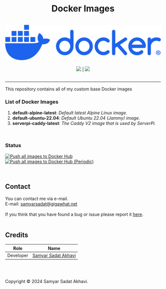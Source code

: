 <h1 align="center">Docker Images</h1>

<p align="center">
	<br>
	<a href="https://www.docker.com/"><img src="https://github.com/samyarsadat/Docker-Images/raw/main/.github/images/docker-logo-blue.png"></a>
	<br><br>
	<a href="https://github.com/samyarsadat/Docker-Images/blob/main/LICENSE"><img src="https://img.shields.io/github/license/samyarsadat/Docker-Images?color=blue"></a>
	|
	<a href="https://github.com/samyarsadat/Docker-Images/issues"><img src="https://img.shields.io/github/issues/samyarsadat/Docker-Images"></a>
	<br><br>
</p>


----
This repository contains all of my custom base Docker images<br>

### List of Docker Images
1. **default-alpine-latest**: _Default latest Alpine Linux image._
2. **default-ubuntu-22.04**: _Default Ubuntu 22.04 (Jammy) image._
3. **serverpi-caddy-latest**: _The Caddy V2 image that is used by ServerPi._
<br>

### Status
[![Push all images to Docker Hub](https://github.com/samyarsadat/Docker-Images/actions/workflows/push_images.yml/badge.svg)](https://github.com/samyarsadat/Docker-Images/actions/workflows/push_images.yml)
<br>
[![Push all images to Docker Hub (Periodic)](https://github.com/samyarsadat/Docker-Images/actions/workflows/push_images_periodic.yml/badge.svg)](https://github.com/samyarsadat/Docker-Images/actions/workflows/push_images_periodic.yml)

<br>

## Contact
You can contact me via e-mail.<br>
E-mail: samyarsadat@gigawhat.net
<br><br>
If you think that you have found a bug or issue please report it <a href="[ISSUES_URL]">here</a>.
<br><br>


## Credits
| Role           | Name                                                             |
| -------------- | ---------------------------------------------------------------- |
| Developer      | <a href="https://github.com/samyarsadat">Samyar Sadat Akhavi</a> |

<br><br>


Copyright © 2024 Samyar Sadat Akhavi.
